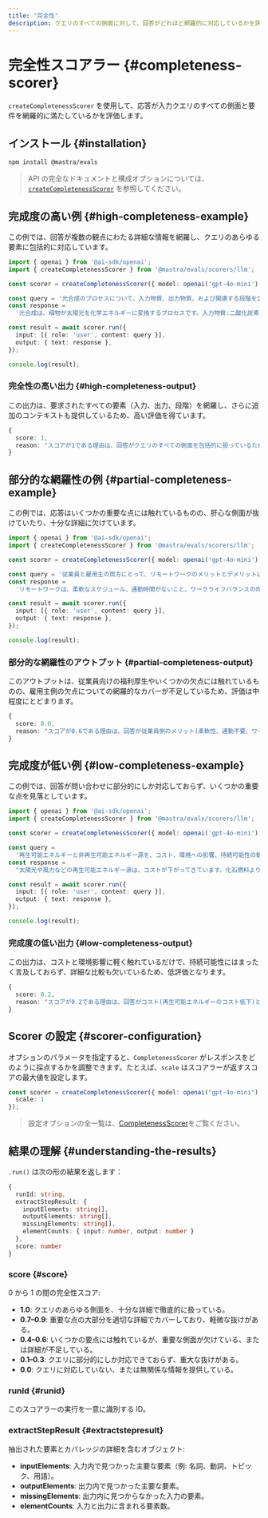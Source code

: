 ```yaml
---
title: "完全性"
description: クエリのすべての側面に対して、回答がどれほど網羅的に対応しているかを評価するための Completeness スコアラーの使用例。
---
```


# 完全性スコアラー \{#completeness-scorer\}

`createCompletenessScorer` を使用して、応答が入力クエリのすべての側面と要件を網羅的に満たしているかを評価します。

## インストール \{#installation\}

```bash copy
npm install @mastra/evals
```

> API の完全なドキュメントと構成オプションについては、[`createCompletenessScorer`](/docs/reference/scorers/completeness) を参照してください。

## 完成度の高い例 \{#high-completeness-example\}

この例では、回答が複数の観点にわたる詳細な情報を網羅し、クエリのあらゆる要素に包括的に対応しています。

```typescript filename="src/example-high-completeness.ts" showLineNumbers copy
import { openai } from '@ai-sdk/openai';
import { createCompletenessScorer } from '@mastra/evals/scorers/llm';

const scorer = createCompletenessScorer({ model: openai('gpt-4o-mini') });

const query = '光合成のプロセスについて、入力物質、出力物質、および関連する段階を含めて説明してください。';
const response =
  '光合成は、植物が太陽光を化学エネルギーに変換するプロセスです。入力物質:二酸化炭素(CO2)は気孔を通じて空気中から取り込まれ、水(H2O)は根から吸収され、太陽光はクロロフィルによって捕捉されエネルギーを提供します。このプロセスは2つの主要な段階で起こります:1)チラコイドにおける光依存反応では、光エネルギーをATPとNADPHに変換し、同時に水を分解して酸素を放出します。2)ストロマにおける光非依存反応(カルビン回路)では、ATP、NADPH、CO2を使用してグルコースを生成します。出力物質:グルコース(C6H12O6)は植物の栄養源となり、酸素(O2)は副産物として放出されます。全体の化学式は次の通りです:6CO2 + 6H2O + 光エネルギー → C6H12O6 + 6O2。';

const result = await scorer.run({
  input: [{ role: 'user', content: query }],
  output: { text: response },
});

console.log(result);
```

### 完全性の高い出力 \{#high-completeness-output\}

この出力は、要求されたすべての要素（入力、出力、段階）を網羅し、さらに追加のコンテキストも提供しているため、高い評価を得ています。

```typescript
{
  score: 1,
  reason: "スコアが1である理由は、回答がクエリのすべての側面を包括的に扱っているためです。光合成とは何かを説明し、すべての入力要素(CO2、H2O、日光)を列挙し、両方の段階(光依存反応と光非依存反応)を詳細に説明し、すべての出力(グルコースと酸素)を明示し、さらに化学式も提供しています。重要な側面で欠けているものはありません。"
}
```

## 部分的な網羅性の例 \{#partial-completeness-example\}

この例では、応答はいくつかの重要な点には触れているものの、肝心な側面が抜けていたり、十分な詳細に欠けています。

```typescript filename="src/example-partial-completeness.ts" showLineNumbers copy
import { openai } from '@ai-sdk/openai';
import { createCompletenessScorer } from '@mastra/evals/scorers/llm';

const scorer = createCompletenessScorer({ model: openai('gpt-4o-mini') });

const query = '従業員と雇用主の両方にとって、リモートワークのメリットとデメリットは何ですか?';
const response =
  'リモートワークは、柔軟なスケジュール、通勤時間がないこと、ワークライフバランスの向上など、従業員にとって多くのメリットがあります。また、雇用主にとってはオフィススペースや光熱費のコスト削減にもなります。しかし、リモートワークは従業員の孤立感やコミュニケーション上の課題を引き起こす可能性があります。';

const result = await scorer.run({
  input: [{ role: 'user', content: query }],
  output: { text: response },
});

console.log(result);
```

### 部分的な網羅性のアウトプット \{#partial-completeness-output\}

このアウトプットは、従業員向けの福利厚生やいくつかの欠点には触れているものの、雇用主側の欠点についての網羅的なカバーが不足しているため、評価は中程度にとどまります。

```typescript
{
  score: 0.6,
  reason: "スコアが0.6である理由は、回答が従業員側のメリット(柔軟性、通勤不要、ワークライフバランス)と雇用主側のメリットの1つ(コスト削減)、さらに従業員側のデメリット(孤立感、コミュニケーション上の課題)をカバーしているためです。しかし、監督機能の低下、チームの一体感の維持における課題、生産性管理の難しさなど、雇用主側の潜在的なデメリットについては触れられていません。"
}
```

## 完成度が低い例 \{#low-completeness-example\}

この例では、回答が問い合わせに部分的にしか対応しておらず、いくつかの重要な点を見落としています。

```typescript filename="src/example-low-completeness.ts" showLineNumbers copy
import { openai } from '@ai-sdk/openai';
import { createCompletenessScorer } from '@mastra/evals/scorers/llm';

const scorer = createCompletenessScorer({ model: openai('gpt-4o-mini') });

const query =
  '再生可能エネルギーと非再生可能エネルギー源を、コスト、環境への影響、持続可能性の観点から比較してください。';
const response =
  "太陽光や風力などの再生可能エネルギー源は、コストが下がってきています。化石燃料よりも環境に優しいです。";

const result = await scorer.run({
  input: [{ role: 'user', content: query }],
  output: { text: response },
});

console.log(result);
```

### 完成度の低い出力 \{#low-completeness-output\}

この出力は、コストと環境影響に軽く触れているだけで、持続可能性にはまったく言及しておらず、詳細な比較も欠いているため、低評価となります。

```typescript
{
  score: 0.2,
  reason: "スコアが0.2である理由は、回答がコスト(再生可能エネルギーのコスト低下)と環境への影響(再生可能エネルギーが化石燃料より優れている点)について表面的に触れているのみで、詳細な比較がなく、持続可能性の観点が欠如しており、特定の非再生可能エネルギー源についての言及もなく、すべての項目において深い考察が不足しているためです。"
}
```

## Scorer の設定 \{#scorer-configuration\}

オプションのパラメータを指定すると、`CompletenessScorer` がレスポンスをどのように採点するかを調整できます。たとえば、`scale` はスコアラーが返すスコアの最大値を設定します。

```typescript showLineNumbers copy
const scorer = createCompletenessScorer({ model: openai("gpt-4o-mini"), options: {
  scale: 1
});
```

> 設定オプションの全一覧は、[CompletenessScorer](/docs/reference/scorers/completeness)をご覧ください。

## 結果の理解 \{#understanding-the-results\}

`.run()` は次の形の結果を返します：

```typescript
{
  runId: string,
  extractStepResult: {
    inputElements: string[],
    outputElements: string[],
    missingElements: string[],
    elementCounts: { input: number, output: number }
  },
  score: number
}
```

### score \{#score\}

0 から 1 の間の完全性スコア:

* **1.0**: クエリのあらゆる側面を、十分な詳細で徹底的に扱っている。
* **0.7–0.9**: 重要な点の大部分を適切な詳細でカバーしており、軽微な抜けがある。
* **0.4–0.6**: いくつかの要点には触れているが、重要な側面が欠けている、または詳細が不足している。
* **0.1–0.3**: クエリに部分的にしか対応できておらず、重大な抜けがある。
* **0.0**: クエリに対応していない、または無関係な情報を提供している。

### runId \{#runid\}

このスコアラーの実行を一意に識別する ID。

### extractStepResult \{#extractstepresult\}

抽出された要素とカバレッジの詳細を含むオブジェクト:

* **inputElements**: 入力内で見つかった主要な要素（例: 名詞、動詞、トピック、用語）。
* **outputElements**: 出力内で見つかった主要な要素。
* **missingElements**: 出力内に見つからなかった入力の要素。
* **elementCounts**: 入力と出力に含まれる要素数。

<GithubLink marginTop="mt-16" link="https://github.com/mastra-ai/mastra/blob/main/examples/basics/scorers/completeness" />